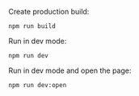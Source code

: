 Create production build:

```npm run build```

Run in dev mode:

```npm run dev```

Run in dev mode and open the page:

```npm run dev:open```